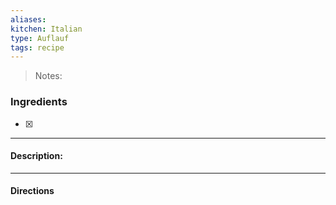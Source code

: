 ```yaml
---
aliases: 
kitchen: Italian
type: Auflauf
tags: recipe
---
```


 >Notes: 

### Ingredients
- [x] 

---
#### Description:


---
#### Directions



